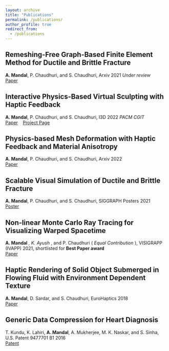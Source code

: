 ```yaml
---
layout: archive
title: "Publications"
permalink: /publications/
author_profile: true
redirect_from:
  - /publications
---
```


## Remeshing-Free Graph-Based Finite Element Method for Ductile and Brittle Fracture
**A. Mandal**, P. Chaudhuri, and S. Chaudhuri, Arxiv 2021 *Under review*\
[Paper](https://arxiv.org/abs/2103.14870) 

## Interactive Physics-Based Virtual Sculpting with Haptic Feedback
**A. Mandal**, P. Chaudhuri, and S. Chaudhuri, I3D 2022 *PACM CGIT*\
[Paper](https://doi.org/10.1145/3522611) $~~$ [Project Page](https://avirupmandal.github.io/sculpt-i3d/)

## Physics-based Mesh Deformation with Haptic Feedback and Material Anisotropy
**A. Mandal**, P. Chaudhuri, and S. Chaudhuri, Arxiv 2022\
[Paper](https://arxiv.org/abs/2112.04362) 

## Scalable Visual Simulation of Ductile and Brittle Fracture
**A. Mandal**, P. Chaudhuri, and S. Chaudhuri, SIGGRAPH Posters 2021\
[Poster](https://doi.org/10.1145/3450618.3469152) 

## Non-linear Monte Carlo Ray Tracing for Visualizing Warped Spacetime
**A. Mandal** <sup>*</sup>, K. Ayush <sup>*</sup>, and P. Chaudhuri ( *Equal Contribution* ), VISIGRAPP (IVAPP) 2021, shortlisted for **Best Paper award**\
[Paper](https://doi.org/10.5220/0010217600760087)

## Haptic Rendering of Solid Object Submerged in Flowing Fluid with Environment Dependent Texture
**A. Mandal**, D. Sardar, and S. Chaudhuri, EuroHaptics 2018\
[Paper](https://doi.org/10.1007/978-3-319-93399-3_34)

## Generic Data Compression for Heart Diagnosis
T. Kundu, K. Lahiri, **A. Mandal**, A. Mukherjee, M. K. Naskar, and S. Sinha, U.S. Patent 9477701 B1 2016\
[Patent](https://patentimages.storage.googleapis.com/68/7f/98/07e942c9ae44ee/US9477701.pdf) 